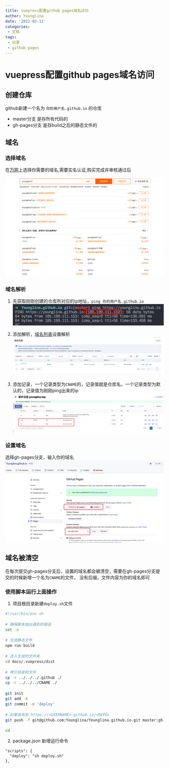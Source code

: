 ```yaml
---
title: vuepress配置github pages域名访问
author: Younglina
date: '2022-03-11'
categories:
 - 文档
tags:
 - 记录
 - github pages
---
```

# vuepress配置github pages域名访问

## 创建仓库
github新建一个名为 `你的用户名.github.io` 的仓库
- master分支 是存所有代码的
- gh-pages分支 是存build之后的静态文件的

## 域名
### 选择域名
在[万网](https://wanwang.aliyun.com/)上选择你需要的域名,需要实名认证,购买完成并审核通过后

![](https://raw.githubusercontent.com/Younglina/images/master/wanwang.png)  

### 域名解析
1. 先获取刚刚创建的仓库所对应的ip地址，`ping 你的用户名.github.io`  
![](https://raw.githubusercontent.com/Younglina/images/master/pingGit.png)  

2. 添加解析，[域名列表](https://dc.console.aliyun.com/next/index#/domain-list/all)设置解析
![](https://raw.githubusercontent.com/Younglina/images/master/cnameList.png)  

1. 添加记录，一个记录类型为`CNAME`的，记录值就是仓库名，一个记录类型为默认的，记录值为刚刚ping出来的ip
![](https://raw.githubusercontent.com/Younglina/images/master/cnameDns.png)  

### 设置域名
选择gh-pages分支，输入你的域名
![](https://raw.githubusercontent.com/Younglina/images/master/setCname.png)  

## 域名被清空
在每次提交gh-pages分支后，设置的域名都会被清空，需要在gh-pages分支提交的时候新增一个名为`CNAME`的文件，
没有后缀，文件内容为你的域名即可

### 使用脚本运行上面操作
1. 项目根目录新建`deploy.sh`文件
```bash
#!/usr/bin/env sh

# 确保脚本抛出遇到的错误
set -e

# 生成静态文件
npm run build

# 进入生成的文件夹
cd docs/.vuepress/dist

# 拷贝目录和文件
cp -r ../../../.github ./
cp -r ../../../CNAME ./

git init
git add -A
git commit -m 'deploy'

# 如果发布到 https://<USERNAME>.github.io/<REPO>
git push -f git@github.com:Younglina/Younglina.github.io.git master:gh-pages

cd -

```

2. package.json 新增运行命令
``` 
"scripts": {
  "deploy": "sh deploy.sh"
},
```

